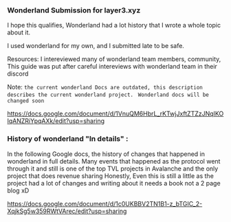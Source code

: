 

<h3> Wonderland Submission for layer3.xyz</h3>


I hope this qualifies, Wonderland had a lot history that I wrote a whole topic about it.

I used wonderland for my own, and I submitted late to be safe. 

Resources: I intereviewed many of wonderland team members, community, This guide was put after careful intereviews with wonderland team in their discord

Note: 
`the current wonderland Docs are outdated, this description describes the current wonderland project. `
`Wonderland docs will be changed soon`

https://docs.google.com/document/d/1VnuQM6HbrL_rKTwjJxftZTZzJNqIKOIqANZRiYpqAXk/edit?usp=sharing











<h3> History of wonderland "In details" : </h3>


In the following Google docs, the history of changes that happened in wonderland in full details. Many events that happened as the protocol went through it and still
is one of the top TVL projects in Avalanche and the only project that does revenue sharing 
Honestly, Even this is still a little as the project had a lot of changes and writing about it needs a book not a 2 page blog xD



https://docs.google.com/document/d/1c0UKBBV2TN1B1-z_bTGIC_2-XqjkSg5w359RWtVArec/edit?usp=sharing

